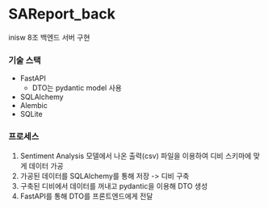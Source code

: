 # SAReport_back
inisw 8조 백엔드 서버 구현
### 기술 스택
- FastAPI
  - DTO는 pydantic model 사용
- SQLAlchemy
- Alembic
- SQLite
### 프로세스
1. Sentiment Analysis 모델에서 나온 출력(csv) 파일을 이용하여 디비 스키마에 맞게 데이터 가공
2. 가공된 데이터를 SQLAlchemy를 통해 저장 -> 디비 구축
3. 구축된 디비에서 데이터를 꺼내고 pydantic을 이용해 DTO 생성
4. FastAPI를 통해 DTO를 프론트엔드에게 전달
